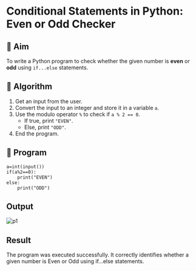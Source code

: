 # Conditional Statements in Python: Even or Odd Checker

## 🎯 Aim
To write a Python program to check whether the given number is **even** or **odd** using `if...else` statements.

## 🧠 Algorithm
1. Get an input from the user.
2. Convert the input to an integer and store it in a variable `a`.
3. Use the modulo operator `%` to check if `a % 2 == 0`.
   - If true, print `"EVEN"`.
   - Else, print `"ODD"`.
4. End the program.

## 🧾 Program
```
a=int(input())
if(a%2==0):
    print("EVEN")
else:
    print("ODD")
```
## Output

![p1](https://github.com/user-attachments/assets/bbef0e75-124c-4728-8ab6-c7878acdf4f1)

## Result

The program was executed successfully. It correctly identifies whether a given number is Even or Odd using if...else statements.
